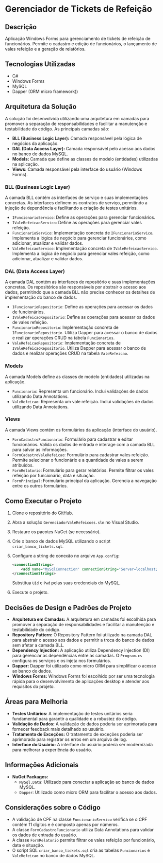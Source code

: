 # Gerenciador de Tickets de Refeição

## Descrição

Aplicação Windows Forms para gerenciamento de tickets de refeição de funcionários. Permite o cadastro e edição de funcionários, o lançamento de vales refeição e a geração de relatórios.

## Tecnologias Utilizadas

* C#
* Windows Forms
* MySQL
* Dapper (ORM micro framework))

## Arquitetura da Solução

A solução foi desenvolvida utilizando uma arquitetura em camadas para promover a separação de responsabilidades e facilitar a manutenção e testabilidade do código. As principais camadas são:

* **BLL (Business Logic Layer):** Camada responsável pela lógica de negócios da aplicação.
* **DAL (Data Access Layer):** Camada responsável pelo acesso aos dados no banco de dados MySQL.
* **Models:** Camada que define as classes de modelo (entidades) utilizadas na aplicação.
* **Views:** Camada responsável pela interface do usuário (Windows Forms).

### BLL (Business Logic Layer)

A camada BLL contém as interfaces de serviço e suas implementações concretas. As interfaces definem os contratos de serviço, permitindo a injeção de dependência e facilitando a criação de testes unitários.

*   `IFuncionarioServico`: Define as operações para gerenciar funcionários.
*   `IValeRefeicaoServico`: Define as operações para gerenciar vales refeição.
*   `FuncionarioServico`: Implementação concreta de `IFuncionarioServico`. Implementa a lógica de negócio para gerenciar funcionários, como adicionar, atualizar e validar dados.
*   `ValeRefeicaoServico`: Implementação concreta de `IValeRefeicaoServico`. Implementa a lógica de negócio para gerenciar vales refeição, como adicionar, atualizar e validar dados.
	
### DAL (Data Access Layer)

A camada DAL contém as interfaces de repositório e suas implementações concretas. Os repositórios são responsáveis por abstrair o acesso aos dados, permitindo que a camada BLL não precise conhecer os detalhes de implementação do banco de dados.

*   `IFuncionarioRepositorio`: Define as operações para acessar os dados de funcionários.
*   `IValeRefeicaoRepositorio`: Define as operações para acessar os dados de vales refeição.
*   `FuncionarioRepositorio`: Implementação concreta de `IFuncionarioRepositorio`. Utiliza Dapper para acessar o banco de dados e realizar operações CRUD na tabela `Funcionarios`.
*   `ValeRefeicaoRepositorio`: Implementação concreta de `IValeRefeicaoRepositorio`. Utiliza Dapper para acessar o banco de dados e realizar operações CRUD na tabela `ValeRefeicao`.
	
### Models

A camada Models define as classes de modelo (entidades) utilizadas na aplicação.

*   `Funcionario`: Representa um funcionário. Inclui validações de dados utilizando Data Annotations.
*   `ValeRefeicao`: Representa um vale refeição. Inclui validações de dados utilizando Data Annotations.
	
### Views

A camada Views contém os formulários da aplicação (interface do usuário).

*   `FormCadastroFuncionario`: Formulário para cadastrar e editar funcionários. Valida os dados de entrada e interage com a camada BLL para salvar as informações.
*   `FormCadastroValeRefeicao`: Formulário para cadastrar vales refeição. Permite selecionar o funcionário e a quantidade de vales a serem atribuídos.
*   `FormRelatorio`: Formulário para gerar relatórios. Permite filtrar os vales refeição por funcionário, data e situação.
*   `FormPrincipal`: Formulário principal da aplicação. Gerencia a navegação entre os outros formulários.
	
## Como Executar o Projeto

1.  Clone o repositório do GitHub.
2.  Abra a solução `GerenciadorValeRefeicoes.sln` no Visual Studio.
3.  Restaure os pacotes NuGet (se necessário).
4.  Crie o banco de dados MySQL utilizando o script `criar_banco_tickets.sql`.
5.  Configure a string de conexão no arquivo `App.config`:
	
    ```xml
    <connectionStrings>
        <add name="MySqlConnection" connectionString="Server=localhost;Database=GerenciadorValeRefeicoes;Uid=root;Pwd=sua_senha;"/>
    </connectionStrings>
	```
	Substitua `Uid` e `Pwd` pelas suas credenciais do MySQL.

6. Execute o projeto.

## Decisões de Design e Padrões de Projeto

*   **Arquitetura em Camadas:** A arquitetura em camadas foi escolhida para promover a separação de responsabilidades e facilitar a manutenção e testabilidade do código.
*   **Repository Pattern:** O Repository Pattern foi utilizado na camada DAL para abstrair o acesso aos dados e permitir a troca do banco de dados sem afetar a camada BLL.
*   **Dependency Injection:** A aplicação utiliza Dependency Injection (DI) para gerenciar as dependências entre as camadas. O `Program.cs` configura os serviços e os injeta nos formulários.
*   **Dapper:** Dapper foi utilizado como micro ORM para simplificar o acesso ao banco de dados.
*   **Windows Forms:** Windows Forms foi escolhido por ser uma tecnologia rápida para o desenvolvimento de aplicações desktop e atender aos requisitos do projeto.
	
## Áreas para Melhoria

*   **Testes Unitários:** A implementação de testes unitários seria fundamental para garantir a qualidade e a robustez do código.
*   **Validação de Dados:** A validação de dados poderia ser aprimorada para fornecer feedback mais detalhado ao usuário.
*   **Tratamento de Exceções:** O tratamento de exceções poderia ser aprimorado para registrar os erros em um arquivo de log.
*   **Interface do Usuário:** A interface do usuário poderia ser modernizada para melhorar a experiência do usuário.
	
## Informações Adicionais

*   **NuGet Packages:**
    *   `MySql.Data`: Utilizado para conectar a aplicação ao banco de dados MySQL.
    *   `Dapper`: Utilizado como micro ORM para facilitar o acesso aos dados.
		 
## Considerações sobre o Código

*   A validação de CPF na classe `FuncionarioServico` verifica se o CPF contém 11 dígitos e é composto apenas por números.
*   A classe `FormCadastroFuncionario` utiliza Data Annotations para validar os dados de entrada do usuário.
*   A classe `FormRelatorio` permite filtrar os vales refeição por funcionário, data e situação.
*   O script SQL `criar_banco_tickets.sql` cria as tabelas `Funcionarios` e `ValeRefeicao` no banco de dados MySQL.
